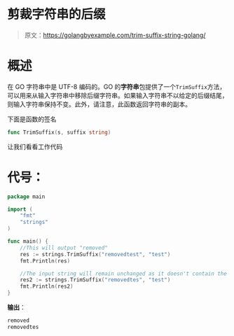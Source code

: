 # 剪裁字符串的后缀

> 原文：<https://golangbyexample.com/trim-suffix-string-golang/>

# **概述**

在 GO 字符串中是 UTF-8 编码的。GO 的**字符串**包提供了一个`TrimSuffix`方法，可以用来从输入字符串中移除后缀字符串。如果输入字符串不以给定的后缀结尾，则输入字符串保持不变。此外，请注意，此函数返回字符串的副本。

下面是函数的签名

```go
func TrimSuffix(s, suffix string)
```

让我们看看工作代码

# **代号**：

```go
package main

import (
    "fmt"
    "strings"
)

func main() {
    //This will output "removed"
    res := strings.TrimSuffix("removedtest", "test")
    fmt.Println(res)

    //The input string will remain unchanged as it doesn't contain the test as suffix
    res2 := strings.TrimSuffix("removedtes", "test")
    fmt.Println(res2)
}
```

**输出**：

```go
removed
removedtes
```